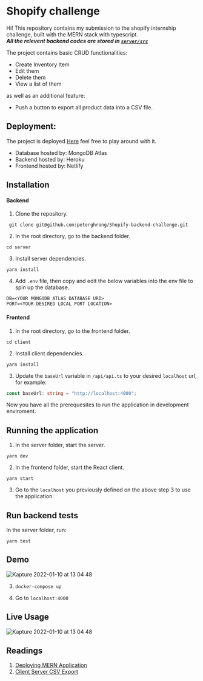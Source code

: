 # Shopify challenge

Hi! This repository contains my submission to the shopify internship challenge, built with the MERN stack with typescript.  
**_All the relevent backend codes are stored in [`server/src`](https://github.com/peterghrong/Shopify-backend-challenge/tree/main/server/src)_**

The project contains basic CRUD functionalities:

-   Create Inventory Item
-   Edit them
-   Delete them
-   View a list of them

as well as an additional feature:

-   Push a button to export all product data into a CSV file.

## Deployment:

The project is deployed [Here](https://amazing-swirles-53ba41.netlify.app/) feel free to play around with it.

-   Database hosted by: MongoDB Atlas
-   Backend hosted by: Heroku
-   Frontend hosted by: Netlify

## Installation

#### Backend

1. Clone the repository.

```
 git clone git@github.com:peterghrong/Shopify-backend-challenge.git
```

2. In the root directory, go to the backend folder.

```
cd server
```

3. Install server dependencies.

```
yarn install
```

4. Add `.env` file, then copy and edit the below variables into the env file to spin up the database.

```
DB=<YOUR MONGODB ATLAS DATABASE URI>
PORT=<YOUR DESIRED LOCAL PORT LOCATION>
```

#### Frontend

1. In the root directory, go to the frontend folder.

```
cd client
```

2. Install client dependencies.

```
yarn install
```

3. Update the `baseUrl` variable in `/api/api.ts` to your desired `localhost` url, for example:

```typescript
const baseUrl: string = "http://localhost:4000";
```

Now you have all the prerequesites to run the application in development enviroment.

## Running the application

1. In the server folder, start the server.

```
yarn dev
```

2. In the frontend folder, start the React client.

```
yarn start
```

3. Go to the `localhost` you previously defined on the above step 3 to use the application.

## Run backend tests

In the server folder, run:

```
yarn test
```

## Demo

![Kapture 2022-01-10 at 13 04 48](https://user-images.githubusercontent.com/66083521/148816300-115603de-9b52-4959-b06b-608d8f3ae5dc.gif)

3. `docker-compose up`

4. Go to `localhost:4000`

## Live Usage

![Kapture 2022-01-10 at 13 04 48](https://user-images.githubusercontent.com/66083521/148816300-115603de-9b52-4959-b06b-608d8f3ae5dc.gif)

## Readings

1. [Deploying MERN Application](https://dev.to/stlnick/how-to-deploy-a-full-stack-mern-app-with-heroku-netlify-ncb)
2. [Client Server CSV Export](https://stackoverflow.com/questions/18306013/how-to-export-csv-nodejs)
